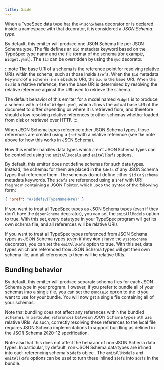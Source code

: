 ```yaml
---
title: Guide
---
```


When a TypeSpec data type has the `@jsonSchema` decorator or is declared inside a namespace with that decorator, it is considered a _JSON Schema type_.

By default, this emitter will produce one JSON Schema file per JSON Schema type. The file defines an `$id` metadata keyword based on the TypeSpec type name and the file format of the schema (for example, `Widget.yaml`). The `$id` can be overridden by using the `@id` decorator.

:::note
The base URI of a schema is the reference point for resolving relative URIs within the schema, such as those inside `$ref`s. When the `$id` metadata keyword of a schema is an absolute URI, the `$id` is the base URI. When the `$id` is a relative reference, then the base URI is determined by resolving the relative reference against the URI used to retrieve the schema.

The default behavior of this emitter for a model named `Widget` is to produce a schema with a `$id` of `Widget.yaml`, which allows the actual base URI of the document to differ depending on where it is retrieved from, and therefore should allow resolving relative references to other schemas whether loaded from disk or retrieved over HTTP.
:::

When JSON Schema types reference other JSON Schema types, those references are created using a `$ref` with a relative reference (see the note above for how this works in JSON Schema).

How this emitter handles data types which aren't JSON Schema types can be controlled using the `emitAllModels` and `emitAllRefs` options.

By default, this emitter does not define schemas for such data types. Instead, the schemas for them are placed in the `$defs` of any JSON Schema types that reference them. The schemas do not define either `$id` or `$schema` metadata keywords. The `$defs` are referenced using a `$ref` with URI fragment containing a JSON Pointer, which uses the syntax of the following form:

```json
{ "$ref": "#/$defs/{TypeNameHere}" }
```

If you want to treat all TypeSpec types as JSON Schema types (even if they don't have the `@jsonSchema` decorator), you can set the `emitAllModels` option to true. With this set, every data type in your TypeSpec program will get its own schema file, and all references will be relative URIs.

If you want to treat all TypeSpec types referenced from JSON Schema types as JSON Schema types (even if they don't have the `@jsonSchema` decorator), you can set the `emitAllRefs` option to true. With this set, data types which are referenced from JSON Schema types will get their own schema file, and all references to them will be relative URIs.

## Bundling behavior

By default, this emitter will produce separate schema files for each JSON Schema type in your program. However, if you prefer to bundle all of your schemas into a single file, you can set the `bundleId` option to the id you want to use for your bundle. You will now get a single file containing all of your schemas.

Note that bundling does not affect any references within the bundled schemas. In particular, references between JSON Schema types still use relative URIs. As such, correctly resolving these references to the local file requires JSON Schema implementations to support bundling as defined in the JSON Schema 2020-12 specification.

Note also that this does not affect the behavior of non-JSON Schema data types. In particular, by default, non-JSON Schema data types are inlined into each referencing schema's `$defs` object. The `emitAllModels` and `emitAllRefs` options can be used to turn these inlined `$defs` into `$defs` in the bundle.
